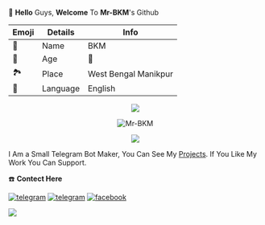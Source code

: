 👋 **Hello** Guys, **Welcome** To **Mr-BKM**'s Github

| Emoji | Details | Info |
| ---- | ---- | ---- |
| 🤵 | Name | BKM |
| 📆 | Age| 🔞 |
| 🏞️ | Place | West Bengal Manikpur |
| 📣 | Language | English |
  
<p align="center">
<img src="https://github-stats-alpha.vercel.app/api/?username=Mr-BKM&cc=000&tc=00ff00&ic=fff000&bc=fff" align="center">
</p>

<p align="center">
<img src="https://github-readme-stats.vercel.app/api?username=Mr-BKM&&show_icons=true&theme=midnight-purple" alt="Mr-BKM"/></p>

<p align="center">
<img src="https://github-readme-stats.vercel.app/api/top-langs/?username=Mr-BKM&layout=compact&theme=tokyonight" align="center">

I Am a Small Telegram Bot Maker, You Can See My [Projects](https://github.com/Mr-BKM/Open-Source). If You Like My Work You Can Support. 

☎️ **Contect Here**

<a href="https://telegram.dog/BKM_TG"><img alt="telegram" src="https://img.shields.io/badge/Telegram-%22B1B17.svg?&logo=telegram&logoColor=white"></a>
<a href="https://www.instagram.com/bkm_tg"><img alt="telegram" src="https://img.shields.io/badge/Instagram-%22B1B17.svg?&logo=instagram&logoColor=red"></a>
<a href="https://www.facebook.com/bkm_tg"><img alt="facebook" src="https://img.shields.io/badge/FaceBook-%22B1B17.svg?&logo=facebook&logoColor=blue"></a>

[![](https://visitcount.itsvg.in/api?id=Mr-BKM&icon=5&color=12)](https://visitcount.itsvg.in)


